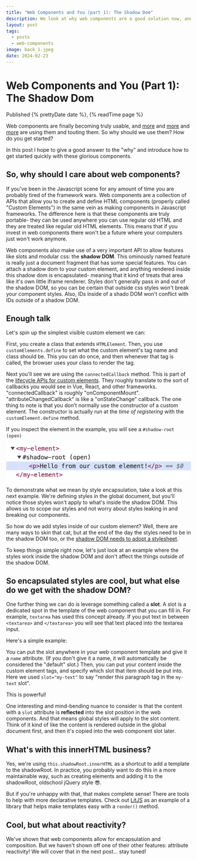 ```yaml
---
title: "Web Components and You (part 1): The Shadow Dom"
description: We look at why web components are a good solution now, and the very basics on how to make one.
layout: post
tags:
  - posts
  - web-components
image: back_1.jpeg
date: 2024-02-23
---
```


# Web Components and You (Part 1): The Shadow Dom

<div class="post-details">
    Published {% prettyDate date %}, 
    {% readTime page %}
</div>

Web components are finally becoming truly usable, and [more](https://www.11ty.dev/docs/languages/webc/) and [more](https://enhance.dev/) and [more](https://bradfrost.com/blog/post/lets-talk-about-web-components/) are using them and touting them. So why should we use them? How do you get started?

In this post I hope to give a good answer to the "why" and introduce how to get started quickly with these glorious components.

## So, why should I care about web components?

If you've been in the Javascript scene for any amount of time you are probably tired of the framework wars. Web components are a collection of APIs that allow you to create and define HTML components (properly called "Custom Elements") in the same vein as making components in Javascript frameworks. The difference here is that these components are truly portable- they can be used anywhere you can use regular old HTML and they are treated like regular old HTML elements. This means that if you invest in web components there won't be a future where your computers just won't work anymore.

Web components also make use of a very important API to allow features like slots and modular css: the **shadow DOM**. This ominously named feature is really just a document fragment that has some special features. You can attach a shadow dom to your custom element, and anything rendered inside this shadow dom is encapsulated- meaning that it kind of treats that area like it's own little iframe renderer. Styles don't generally pass in and out of the shadow DOM, so you can be certain that outside css styles won't break your component styles. Also, IDs inside of a shado DOM won't conflict with IDs outside of a shadow DOM.

## Enough talk

Let's spin up the simplest visible custom element we can:

<play-ground>
  <template>
    <my-element></my-element>
    <script>
    class MyElement extends HTMLElement {
        connectedCallback() {
            this.attachShadow({ mode: "open"});
            this.shadowRoot.innerHTML = 
                `<p>Hello from our custom element!</p>`;
        }
    }
    customElements.define('my-element', MyElement);
    </script>
  </template>
</play-ground>

First, you create a class that extends `HTMLElement`. Then, you use `customElements.define` to set what the custom element's tag name and class should be. This you can do once, and then whenever that tag is called, the browser uses your class to render the tag.

Next you'll see we are using the `connectedCallback` method. This is part of the [lifecycle APIs for custom elements](https://developer.mozilla.org/en-US/docs/Web/API/Web_components/Using_custom_elements#custom_element_lifecycle_callbacks). They roughly translate to the sort of callbacks you would see in Vue, React, and other frameworks. "connectedCallback" is roughly "onComponentMount". "attributeChangedCallback" is like a "onStateChange" callback. The one thing to note is that you don't normally use the constructor of a custom element. The constructor is actually run at the _time of registering_ with the `customElement.define` method.

If you inspect the element in the example, you will see a `#shadow-root (open)`

![A dom inspector looking at a shadow root inside of a custom element](shadowroot.png)

To demonstrate what we mean by style encapsulation, take a look at this next example. We're defining styles in the global document, but you'll notice those styles won't apply to what's inside the shadow DOM. This allows us to scope our styles and not worry about styles leaking in and breaking our components.

<play-ground>
  <template>
        <style>
p {
    background: orange;
}
</style>
        <p>Paragraph outside of the custom element's shadow DOM</p>
    <my-element></my-element>
    <script>
    class MyElement extends HTMLElement {
        connectedCallback() {
            this.attachShadow({ mode: "open"});
            this.shadowRoot.innerHTML = 
                `<p>Paragraph in the shadow DOM</p>`;
        }
    }
    customElements.define('my-element', MyElement);
    </script>
  </template>
</play-ground>

So how do we add styles inside of our custom element? Well, there are many ways to skin that cat, but at the end of the day the styles need to be in the shadow DOM too, or the [shadow DOM needs to adopt a stylesheet](https://developer.mozilla.org/en-US/docs/Web/API/ShadowRoot/adoptedStyleSheets).

To keep things simple right now, let's just look at an example where the styles work inside the shadow DOM and don't affect the things outside of the shadow DOM.

<play-ground>
  <template>
    <my-element></my-element>
    <p>A paragraph outside of the shadow DOM</p>
    <script>
    class MyElement extends HTMLElement {
        connectedCallback() {
            this.attachShadow({ mode: "open"});
            this.shadowRoot.innerHTML = 
                `
<style>
p {
    background: cadetblue;
}
</style>
<p>Paragraph in the shadow DOM</p>`;
        }
    }
    customElements.define('my-element', MyElement);
    </script>
  </template>
</play-ground>

## So encapsulated styles are cool, but what else do we get with the shadow DOM?

One further thing we can do is leverage something called a **slot**. A slot is a dedicated spot in the template of the web component that you can fill in. For example, `textarea` has used this concept already. If you put text in between `<textarea>` and `</textarea>` you will see that text placed into the textarea input.

Here's a simple example:

<play-ground>
  <template>
    <my-element>
        <p slot="my-text">this is text being placed in a slot</p>
    </my-element>
    <script>
    class MyElement extends HTMLElement {
        connectedCallback() {
            this.attachShadow({ mode: "open"});
            this.shadowRoot.innerHTML = `
<div style="border: 3px solid red; padding: 1em;">
    <slot name="my-text"></slot>
</div>
`;
        }
    }
    customElements.define('my-element', MyElement);
    </script>
  </template>
</play-ground>

You can put the slot anywhere in your web component template and give it a `name` attribute. (If you don't give it a name, it will automatically be considered the "default" slot.) Then, you can put your content inside the custom element tags, and specify which slot that item should be put into. Here we used `slot="my-text"` to say "render this paragraph tag in the `my-text` slot".

This is powerful!

One interesting and mind-bending nuance to consider is that the content with a `slot` attribute is **reflected** into the slot position in the web components. And that means global styles will apply to the slot content. Think of it kind of like the content is rendered outside in the global document first, and then it's copied into the web component slot later.

<play-ground>
  <template>
    <style>
    p { margin: 0; background: lightblue;}
    </style>
    <my-element>
        <p slot="my-text">this is text being placed in a slot</p>
    </my-element>
    <script>
    class MyElement extends HTMLElement {
        connectedCallback() {
            this.attachShadow({ mode: "open"});
            this.shadowRoot.innerHTML = `
<div style="border: 3px solid red; padding: 1em;">
    <slot name="my-text"></slot>
</div>
`;
        }
    }
    customElements.define('my-element', MyElement);
    </script>
  </template>
</play-ground>

## What's with this innerHTML business?

Yes, we're using `this.shadowRoot.innerHTML` as a shortcut to add a template to the shadowRoot. In practice, you probably want to do this in a more maintainable way, such as creating elements and adding it to the shadowRoot, oldschool jQuery style 😎.

<play-ground>
  <template>
        <pre>
    <my-element></my-element>
    <script>
    class MyElement extends HTMLElement {
        connectedCallback() {
            this.attachShadow({ mode: "open"});
            const imgEl = document.createElement('img');
            imgEl.src = "https://picsum.photos/200/300"
            this.shadowRoot.appendChild(imgEl);
        }
    }
    customElements.define('my-element', MyElement);
    </script>
  </template>
</play-ground>

But if you're unhappy with that, that makes complete sense! There are tools to help with more declarative templates. Check out [LitJS](https://lit.dev/) as an example of a library that helps make templates easy with a `render()` method.

## Cool, but what about reactivity?

We've shown that web components allow for encapsulation and composition. But we haven't shown off one of their other features: attribute reactivity! We will cover that in the next post... stay tuned!

